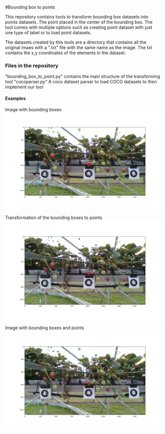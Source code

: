 #Bounding box to points

This repository contains tools to transform bounding box datasets into points datasets. The point placed in the center of the bounding box. The tool comes with multiple options such as creating point dataset with just one type of label or to load point datasets. 

The datasets created by this tools are a directory that contains all the original imaes with a ".txt" file with the same name as the image. The txt contains the x,y coordinates of the elements in the dataset.

### Files in the repository

"bounding_box_to_point.py" contains the main structure of the transforming tool
"cocoparser.py" A coco dataset parser to load COCO datasets to then implement our tool

#### Examples
Image with bounding boxes
![Box_image](/images/bb.png)

Transformation of the bounding boxes to points
![Point_image](/images/pd.png)

Image with bounding boxes and points
![Box_point_image](/images/bb_pd.png)
